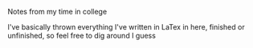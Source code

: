 Notes from my time in college

I've basically thrown everything I've written in LaTex in here, finished or unfinished, so feel free to dig around I guess
